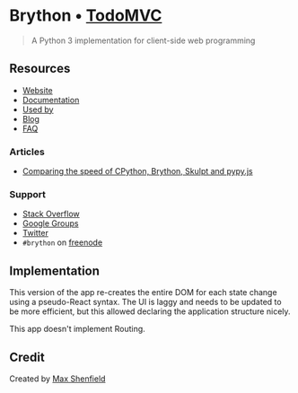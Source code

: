 # Brython • [TodoMVC](http://todomvc.com)

> A Python 3 implementation for client-side web programming

## Resources

- [Website](http://www.brython.info/)
- [Documentation](http://www.brython.info/static_doc/en/intro.html?)
- [Used by](http://www.brython.info/gallery/gallery_en.html)
- [Blog](https://brythonista.wordpress.com/)
- [FAQ](http://www.brython.info/static_doc/en/faq.html)

### Articles

- [Comparing the speed of CPython, Brython, Skulpt and pypy.js](https://brythonista.wordpress.com/2015/03/28/comparing-the-speed-of-cpython-brython-skulpt-and-pypy-js/)

### Support

- [Stack Overflow](http://stackoverflow.com/questions/tagged/brython)
- [Google Groups](https://groups.google.com/forum/?fromgroups=#!forum/brython)
- [Twitter](http://twitter.com/brython3)
- `#brython` on [freenode](https://webchat.freenode.net/)

## Implementation

This version of the app re-creates the entire DOM for each state change using a pseudo-React syntax.  The UI is laggy and needs to be updated to be more efficient, but this allowed declaring the application structure nicely.

This app doesn't implement Routing.

## Credit

Created by [Max Shenfield](https://twitter.com/MaxShenfield)
